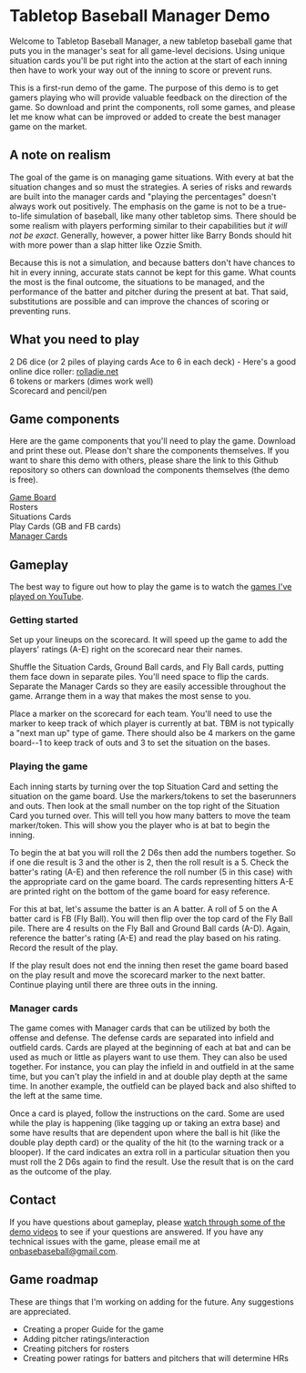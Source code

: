 # Tabletop Baseball Manager Demo

Welcome to Tabletop Baseball Manager, a new tabletop baseball game that puts you in the manager's seat for all game-level decisions. Using unique situation cards you'll be put right into the action at the start of each inning then have to work your way out of the inning to score or prevent runs. 

This is a first-run demo of the game. The purpose of this demo is to get gamers playing who will provide valuable feedback on the direction of the game. So download and print the components, roll some games, and please let me know what can be improved or added to create the best manager game on the market. 

## A note on realism

The goal of the game is on managing game situations. With every at bat the situation changes and so must the strategies. A series of risks and rewards are built into the manager cards and "playing the percentages" doesn't always work out positively. The emphasis on the game is not to be a true-to-life simulation of baseball, like many other tabletop sims. There should be some realism with players performing similar to their capabilities but *it will not be exact*. Generally, however, a power hitter like Barry Bonds should hit with more power than a slap hitter like Ozzie Smith. 

Because this is not a simulation, and because batters don't have chances to hit in every inning, accurate stats cannot be kept for this game. What counts the most is the final outcome, the situations to be managed, and the performance of the batter and pitcher during the present at bat. That said, substitutions are possible and can improve the chances of scoring or preventing runs.

## What you need to play

2 D6 dice (or 2 piles of playing cards Ace to 6 in each deck) - Here's a good online dice roller: [rolladie.net](https://rolladie.net/)\
6 tokens or markers (dimes work well)\
Scorecard and pencil/pen

## Game components

Here are the game components that you'll need to play the game. Download and print these out. Please don't share the components themselves. If you want to share this demo with others, please share the link to this Github repository so others can download the components themselves (the demo is free).

[Game Board](https://github.com/brianhaferkamp/tabletopbaseballmanager/raw/main/Tabletop%20Manager%20Board.pdf)\
Rosters\
Situations Cards\
Play Cards (GB and FB cards)\
[Manager Cards](https://github.com/brianhaferkamp/tabletopbaseballmanager/raw/main/Tabletop%20Manager%20Manager%20Cards.pdf)

## Gameplay

The best way to figure out how to play the game is to watch the [games I've played on YouTube](https://www.youtube.com/playlist?list=PLvQQ08OtlzFsek11aYKtIjCUOVm9ogkjB).

### Getting started

Set up your lineups on the scorecard. It will speed up the game to add the players' ratings (A-E) right on the scorecard near their names.

Shuffle the Situation Cards, Ground Ball cards, and Fly Ball cards, putting them face down in separate piles. You'll need space to flip the cards. Separate the Manager Cards so they are easily accessible throughout the game. Arrange them in a way that makes the most sense to you.

Place a marker on the scorecard for each team. You'll need to use the marker to keep track of which player is currently at bat. TBM is not typically a "next man up" type of game. There should also be 4 markers on the game board--1 to keep track of outs and 3 to set the situation on the bases.

### Playing the game

Each inning starts by turning over the top Situation Card and setting the situation on the game board. Use the markers/tokens to set the baserunners and outs. Then look at the small number on the top right of the Situation Card you turned over. This will tell you how many batters to move the team marker/token. This will show you the player who is at bat to begin the inning.

To begin the at bat you will roll the 2 D6s then add the numbers together. So if one die result is 3 and the other is 2, then the roll result is a 5. Check the batter's rating (A-E) and then reference the roll number (5 in this case) with the appropriate card on the game board. The cards representing hitters A-E are printed right on the bottom of the game board for easy reference. 

For this at bat, let's assume the batter is an A batter. A roll of 5 on the A batter card is FB (Fly Ball). You will then flip over the top card of the Fly Ball pile. There are 4 results on the Fly Ball and Ground Ball cards (A-D). Again, reference the batter's rating (A-E) and read the play based on his rating. Record the result of the play.

If the play result does not end the inning then reset the game board based on the play result and move the scorecard marker to the next batter. Continue playing until there are three outs in the inning.

### Manager cards

The game comes with Manager cards that can be utilized by both the offense and defense. The defense cards are separated into infield and outfield cards. Cards are played at the beginning of each at bat and can be used as much or little as players want to use them. They can also be used together. For instance, you can play the infield in and outfield in at the same time, but you can't play the infield in and at double play depth at the same time. In another example, the outfield can be played back and also shifted to the left at the same time.

Once a card is played, follow the instructions on the card. Some are used while the play is happening (like tagging up or taking an extra base) and some have results that are dependent upon where the ball is hit (like the double play depth card) or the quality of the hit (to the warning track or a blooper). If the card indicates an extra roll in a particular situation then you must roll the 2 D6s again to find the result. Use the result that is on the card as the outcome of the play.

## Contact

If you have questions about gameplay, please [watch through some of the demo videos](https://www.youtube.com/playlist?list=PLvQQ08OtlzFsek11aYKtIjCUOVm9ogkjB) to see if your questions are answered. If you have any technical issues with the game, please email me at onbasebaseball@gmail.com.

## Game roadmap

These are things that I'm working on adding for the future. Any suggestions are appreciated.

- Creating a proper Guide for the game
- Adding pitcher ratings/interaction
- Creating pitchers for rosters
- Creating power ratings for batters and pitchers that will determine HRs
